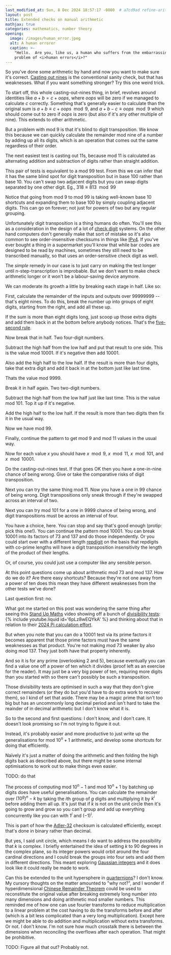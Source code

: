 ```yaml
---
last_modified_at: Sun, 8 Dec 2024 18:57:17 -0800  # a7cd9ad refine-arithmetic-check
layout: post
title: Extended checks on manual arithmetic
mathjax: true
categories: mathematics, number theory
opening:
  image: /images/human_error.jpeg
  alt: A human errorer
  caption: >-
    "Hello.  Are you, like us, a human who suffers from the embarrassing
    problem of <i>human errors</i>?"
---
```

So you've done some arithmetic by hand and now you want to make sure
it's correct.  [Casting out nines][] is the conventional sanity check,
but that has weaknesses.  What if you want something stronger?  Try this
one weird trick.

To start off, this whole casting-out-nines thing, in brief, revolves
around identities like $a + b = c + oops$, where $oops$ will be zero if
we managed to calculate $c$ correctly.  Something that's generally
easier to calculate than the original sum is $a + b \equiv c + oops \mod
9$, and $a + b - c \equiv oops \mod 9$ which should come out to zero if
$oops$ is zero (but also if it's any other multiple of nine).  This
extends to other arithmetic.

But a problem with mod 9 is that it's blind to digit transposition.  We
know this because we can quickly calculate the remainder mod nine of a
number by adding up all its digits, which is an operation that comes out
the same regardless of their order.

The next easiest test is casting out 11s, because mod 11 is calculated
as alternating addition and subtraction of digits rather than straight
addition.

This pair of tests is equivalent to a mod 99 test.  From this we can
infer that it has the same blind spot for digit transposition but in
base 100 rather than base 10.  You can't swap two adjacent digits but
you can swap digits separated by one other digit.  Eg., $318 \equiv 813
\mod 99$

Notice that going from mod 9 to mod 99 is taking well-known base 10
shortcuts and expanding them to base 100 by simply coupling adjacent
digits.  This can go on forever; not just for powers of two but any
regular grouping.

Unfortunately digit transposition is a thing humans do often.  You'll
see this as a consideration in the design of a lot of [check digit][]
systems.  On the other hand computers don't generally make that sort of
mistake so it's also common to see order-insensitive checksums in things
like [IPv4][internet checksum].  If you've ever bought a thing in a
supermarket you'll know that while bar codes are designed to be read by
machines, sometimes they still need to be transcribed manually, so that
uses an order-sensitive check digit as well.

The _simple_ remedy in our case is to just carry on making the test
longer until n-step-transcription is improbable.  But we don't want to
make check arithmetic longer or it won't be a labour-saving device
anymore.

We can moderate its growth a little by breaking each stage in half.
Like so:

First, calculate the remainder of the inputs and outputs over 99999999
-- that's eight nines.  To do this, break the number up into groups of
eight digits, starting from the right, and add all these up.

If the sum is more than eight digits long, just scoop up those extra
digits and add them back in at the bottom before anybody notices.
That's the [five-second rule][].

Now break that in half.  Two four-digit numbers.

Subtract the high half from the low half and put that result to one
side.  This is the value mod 10001.  If it's negative then add 10001.

Also add the high half to the low half.  If the result is more than four
digits, take that extra digit and add it back in at the bottom just like
last time.

Thats the value mod 9999.

Break it in half again.  Two two-digit numbers.

Subtract the high half from the low half just like last time.  This is
the value mod 101.  Top it up if it's negative.

Add the high half to the low half.  If the result is more than two
digits then fix it in the usual way.

Now we have mod 99.

Finally, continue the pattern to get mod 9 and mod 11 values in the
usual way.

Now for each value $x$ you should have $x \mod 9$, $x \mod 11$, $x \mod
101$, and $x \mod 10001$.

Do the casting-out-nines test.  If that goes OK then you have a
one-in-nine chance of being wrong.  Give or take the comparative risks
of digit transposition.

Next you can try the same thing mod 11.  Now you have a one in 99 chance
of being wrong.  Digit transpositions only sneak through if they're
swapped across an interval of two.

Next you can try mod 101 for a one in 9999 chance of being wrong, and
digit transpositions must be across an interval of four.

You have a choice, here.  You can stop and say that's good enough
(protip: pick this one!).  You can continue the pattern mod 10001.  You
can break 10001 into its factors of 73 and 137 and do those
independently.  Or you could start over with a different length
[repdigit][] on the basis that repdigits with co-prime lengths will have
a digit transposition insensitivity the length of the product of their
lengths.

Or, of course, you could just use a computer like any sensible person.

At this point questions come up about arithmetic mod 73 and mod 137.
How do we do it?  Are there easy shortcuts?  Because they're not one
away from a power of ten does this mean they have different weaknesses
from the other tests we've done?

Last question first: no.

What got me started on this post was wondering the same thing after
seeing this [Stand Up Maths][] video showing off a bunch of
[divisibility tests][]:
{% include youtube.liquid id='6pLz8wEQYkA' %}
and thinking about that in relation to their [2024 Pi calculation
effort](https://youtu.be/LIg-6glbLkU).

But when you note that you can do a 10001 test via its prime factors it
becomes apparent that those prime factors must have the same weaknesses
as that product.  You're not making mod 73 weaker by also doing mod 137.
They just both have that property inherently.

And so it is for any prime (overlooking 2 and 5), because eventually you
can find a value one off a power of ten which it divides (proof left as
an exercise for the reader).  It may just be a very big power of ten,
requiring more digits than you started with so there can't possibly be
such a transposition.

Those divisibility tests are optimised in such a way that they don't
give correct remainders (or they do but you'd have to do extra work to
recover them), so I kind of set that aside.  There may be a magic prime
that isn't too big but has an uncommonly long decimal period and isn't
hard to take the reainder of in decimal arithmetic but I don't know what
it is.

So to the second and first questions: I don't know, and I don't care.
It doesn't look promising so I'm not trying to figure it out.

Instead, it's probably easier and more productive to just write up the
generalisations for mod $10^n+1$ arithmetic, and develop some shortcuts
for doing that efficiently.

Naïvely it's just a matter of doing the arithmetic and then folding the
high digits back as described above, but there might be some internal
optimisations to work out to make things even easier.

TODO: do that

The process of computing mod $10^n - 1$ and mod $10^n + 1$ by batching up
digits does have useful generalisations.  You can calculate the
remainder over $(10^g)^n - k$ by taking the $i$th group of $g$ digits
and multiplying it by $k^i$ before adding them all up.  It's just that
if $k$ is not on the unit circle then it's going to grow and grow so you
can't group and add up everything concurrently like you can with $1^i$
and $(-1)^i$.

This is part of how the [Adler-32][] checksum is calculated efficiently,
except that's done in binary rather than decimal.

But yes, I said unit circle, which means I do want to address the
possibility that $k$ is complex.  I briefly entertained the idea of
setting $k$ to 90 degrees in the complex plane, so its integer powers
would orbit around the four cardinal directions and I could break the
groups into four sets and add them in different directions.  This meant
exploring [Gaussian integers][] and it does look like it could really be
made to work.

Can this be extended to the unit hypersphere in [quarternions][]?  I
don't know.  My cursory thoughts on the matter amounted to "why not?",
and I wonder if hyperdimensional [Chinese Remainder Theorem][] could be
used to reconstitute the original value after breaking extremely long
number into many dimensions and doing arithmetic mod smaller numbers.
This reminded me of how one can use fourier transforms to reduce
multiplication to a linear problem at the cost having to do the
transforms before and after (which is a bit less complicated than a very
long multiplication).  Except here we might be able to do addition and
multiplication without extra transforms.  Or not.  I don't know.  I'm
not sure how much crosstalk there is between the dimensions when
reconciling the overflows after each operation.  That might be
prohibitive.

TODO: Figure all that out?  Probably not.

[Adler-32]: </adler32-checksum/>
[casting out nines]: <https://en.wikipedia.org/wiki/Casting_out_nines>
[five-second rule]: <https://en.wikipedia.org/wiki/Five-second_rule>
[check digit]: <https://en.wikipedia.org/wiki/Check_digit>
[internet checksum]: <https://en.wikipedia.org/wiki/Internet_checksum>
[divisibility tests]: <https://www.dropbox.com/scl/fi/zednyqcvd4kfi0zgm8n6t/divisibility_tests_to_30000.txt?rlkey=k7x87cnex6r32cuior6w9kzo5&e=1&dl=0>
[repdigit]: <https://en.wikipedia.org/wiki/Repdigit>
[Stand Up Maths]: <https://standupmaths.com/>
[Gaussian integers]: <https://en.wikipedia.org/wiki/Gaussian_integer>
[quarternions]: <https://en.wikipedia.org/wiki/Quaternion>
[Chinese Remainder Theorem]: <https://en.wikipedia.org/wiki/Chinese_Remainder_Theorem>

